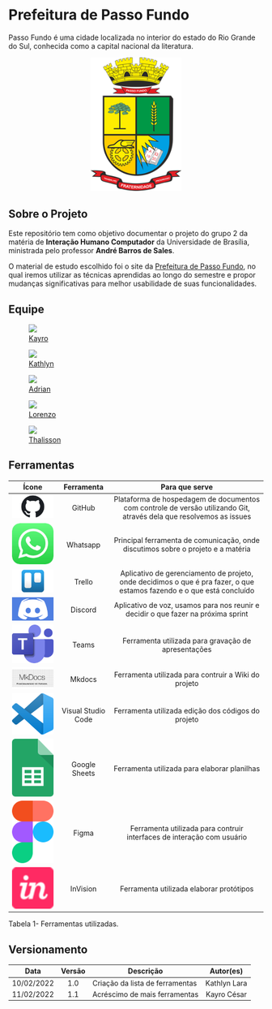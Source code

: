# Prefeitura de Passo Fundo

Passo Fundo é uma cidade localizada no interior do estado do Rio Grande do Sul, conhecida como a capital nacional da literatura.

<div align="center">

  <img src="https://github.com/Interacao-Humano-Computador/2021.2-Prefeitura-de-Passo-Fundo/blob/main/assets/img/logo-maior-passo-fundo.png" width="180" >
  
</div>

## Sobre o Projeto

Este repositório tem como objetivo documentar o projeto do grupo 2 da matéria de **Interação Humano Computador** da Universidade de Brasília, ministrada pelo professor **André Barros de Sales**.

O material de estudo escolhido foi o site da [Prefeitura de Passo Fundo](http://www.pmpf.rs.gov.br/), no qual iremos utilizar as técnicas aprendidas ao longo do semestre e propor mudanças significativas para melhor usabilidade de suas funcionalidades.

## Equipe

<div class="container">
	<div class="row">
        <div class="col-4">
            <figure class="figure">
                <a href="https://github.com/kayrocesar"><img class="figure-img img-fluid img-thumbnail rounded-circle" src="https://avatars.githubusercontent.com/u/39713656?v=4"><figcaption class="figure-caption text-center"> Kayro </figcaption></a>
            </figure>
		</div>
		<div class="col-4">
            <figure class="figure">
                <a href="https://github.com/klmurussi">
                    <img class="figure-img img-fluid img-thumbnail rounded-circle" src="https://avatars.githubusercontent.com/u/52364259?v=4">
                    <figcaption class="figure-caption text-center"> Kathlyn </figcaption>
                </a>
            </figure>
		</div>
		<div class="col-4">
            <figure class="figure">
			    <a href="https://github.com/SwampTG"><img class="figure-img img-fluid img-thumbnail rounded-circle" src="https://avatars.githubusercontent.com/u/66492055?v=4">
                <figcaption class="figure-caption text-center"> Adrian <figcaption></a>
            </figure>
		</div>
	</div>
	<div class="row justify-content-center">
		<div class="col-4">
            <figure class="figure">
			    <a href="https://github.com/lorenzo7377"><img src="https://avatars.githubusercontent.com/u/54644579?v=4" class="figure-img img-fluid img-thumbnail rounded-circle"><figcaption class="figure-caption text-center"> Lorenzo </figcaption></a>
            </figure>
		</div>
		<div class="col-4">
            <figure class="figure">
			    <a href="https://github.com/magnluiz"><img class="figure-img img-fluid img-thumbnail rounded-circle" src="https://avatars.githubusercontent.com/u/55704216?v=4"><figcaption class="figure-caption text-center"> Thalisson </figcaption></a>
            </figure>
		</div>
	</div>
</div>

## Ferramentas

| Ícone |  Ferramenta  |  Para que serve  | 
| :-: | :-: | :-: |
|<img src="./../assets/img/logo-github.jpg" width="200">| GitHub | Plataforma de hospedagem de documentos com controle de versão utilizando Git, através dela que resolvemos as issues |
|<img src="./../assets/img/logo-whatsapp.jpg" width="200">| Whatsapp | Principal ferramenta de comunicação, onde discutimos sobre o projeto e a matéria |
|<img src="./../assets/img/logo-trello.jpg" width="200">| Trello | Aplicativo de gerenciamento de projeto, onde decidimos o que é pra fazer, o que estamos fazendo e o que está concluído |
|<img src="./../assets/img/logo-discord.jpg" width="200">| Discord | Aplicativo de voz, usamos para nos reunir e decidir o que fazer na próxima sprint |
|<img src="./../assets/img/logo-teams.png" width="200">| Teams | Ferramenta utilizada para gravação de apresentações   |
|<img src="./../assets/img/logo-mkdocs.png" width="200">| Mkdocs | Ferramenta utilizada para contruir a Wiki do projeto   |
|<img src="./../assets/img/logo-vscode.png" width="200">| Visual Studio Code  | Ferramenta utilizada edição dos códigos do projeto|
|<img src="./../assets/img/logo-sheets.png" width="200">| Google Sheets | Ferramenta utilizada para elaborar planilhas   |
|<img src="./../assets/img/logo-figma.png" width="200">| Figma | Ferramenta utilizada para contruir interfaces de interação com usuário   |
|<img src="/assets/img/logo-invision.png" width="200">| InVision | Ferramenta utilizada elaborar protótipos   |

<figcaption>Tabela 1- Ferramentas utilizadas.</figcaption>

## Versionamento

 | **Data**   | **Versão** | **Descrição**                            |                **Autor(es)**                 |
 | ---------- | :--------: | ---------------------------------------- | :------------------------------------------: |
 | 10/02/2022 |    1.0     | Criação da lista de ferramentas             |         Kathlyn Lara        |
 | 11/02/2022 |    1.1     | Acréscimo de mais ferramentas            |         Kayro César       |
 